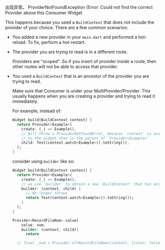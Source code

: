出现异常。
ProviderNotFoundException (Error: Could not find the correct Provider<SlatePickerState> above this Consumer<SlatePickerState> Widget

This happens because you used a `BuildContext` that does not include the provider
of your choice. There are a few common scenarios:

- You added a new provider in your `main.dart` and performed a hot-reload.
  To fix, perform a hot-restart.

- The provider you are trying to read is in a different route.

  Providers are "scoped". So if you insert of provider inside a route, then
  other routes will not be able to access that provider.

- You used a `BuildContext` that is an ancestor of the provider you are trying to read.

  Make sure that Consumer<SlatePickerState> is under your MultiProvider/Provider<SlatePickerState>.
  This usually happens when you are creating a provider and trying to read it immediately.

  For example, instead of:

  ```dart
  Widget build(BuildContext context) {
    return Provider<Example>(
      create: (_) => Example(),
      // Will throw a ProviderNotFoundError, because `context` is associated
      // to the widget that is the parent of `Provider<Example>`
      child: Text(context.watch<Example>().toString()),
    );
  }
  ```

  consider using `builder` like so:

  ```dart
  Widget build(BuildContext context) {
    return Provider<Example>(
      create: (_) => Example(),
      // we use `builder` to obtain a new `BuildContext` that has access to the provider
      builder: (context, child) {
        // No longer throws
        return Text(context.watch<Example>().toString());
      }
    );
  }

  Provider<RecordFileNum>.value(
      value: num,
      builder: (context, child){ 
        return 

    // final _num = Provider.of<RecordFileNum>(context, listen: false);
  ```